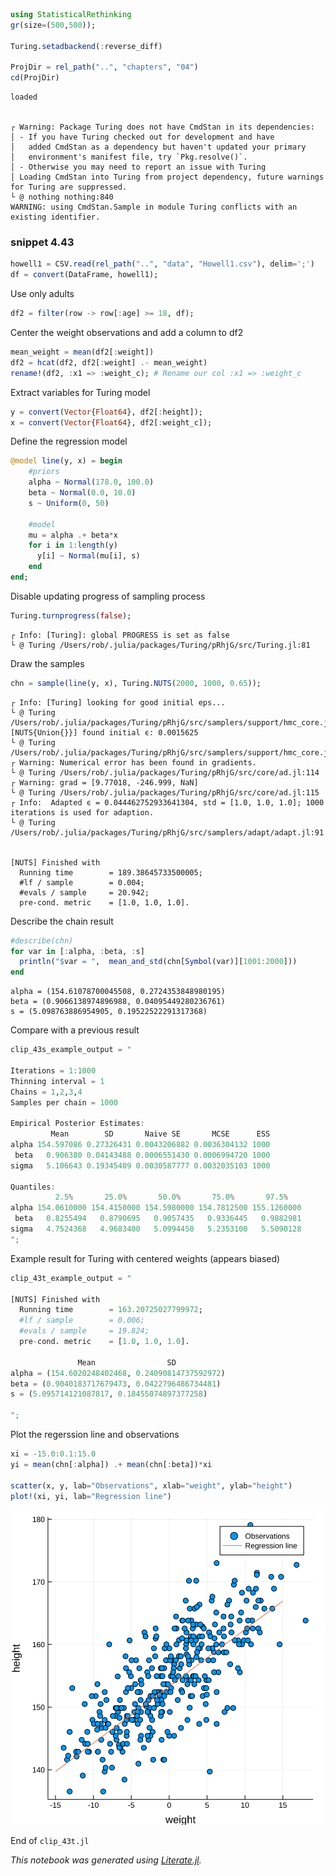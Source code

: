 

```julia
using StatisticalRethinking
gr(size=(500,500));

Turing.setadbackend(:reverse_diff)

ProjDir = rel_path("..", "chapters", "04")
cd(ProjDir)
```

    loaded


    ┌ Warning: Package Turing does not have CmdStan in its dependencies:
    │ - If you have Turing checked out for development and have
    │   added CmdStan as a dependency but haven't updated your primary
    │   environment's manifest file, try `Pkg.resolve()`.
    │ - Otherwise you may need to report an issue with Turing
    │ Loading CmdStan into Turing from project dependency, future warnings for Turing are suppressed.
    └ @ nothing nothing:840
    WARNING: using CmdStan.Sample in module Turing conflicts with an existing identifier.


### snippet 4.43


```julia
howell1 = CSV.read(rel_path("..", "data", "Howell1.csv"), delim=';')
df = convert(DataFrame, howell1);
```

Use only adults


```julia
df2 = filter(row -> row[:age] >= 18, df);
```

Center the weight observations and add a column to df2


```julia
mean_weight = mean(df2[:weight])
df2 = hcat(df2, df2[:weight] .- mean_weight)
rename!(df2, :x1 => :weight_c); # Rename our col :x1 => :weight_c
```

Extract variables for Turing model


```julia
y = convert(Vector{Float64}, df2[:height]);
x = convert(Vector{Float64}, df2[:weight_c]);
```

Define the regression model


```julia
@model line(y, x) = begin
    #priors
    alpha ~ Normal(178.0, 100.0)
    beta ~ Normal(0.0, 10.0)
    s ~ Uniform(0, 50)

    #model
    mu = alpha .+ beta*x
    for i in 1:length(y)
      y[i] ~ Normal(mu[i], s)
    end
end;
```

Disable updating progress of sampling process


```julia
Turing.turnprogress(false);
```

    ┌ Info: [Turing]: global PROGRESS is set as false
    └ @ Turing /Users/rob/.julia/packages/Turing/pRhjG/src/Turing.jl:81


Draw the samples


```julia
chn = sample(line(y, x), Turing.NUTS(2000, 1000, 0.65));
```

    ┌ Info: [Turing] looking for good initial eps...
    └ @ Turing /Users/rob/.julia/packages/Turing/pRhjG/src/samplers/support/hmc_core.jl:246
    [NUTS{Union{}}] found initial ϵ: 0.0015625
    └ @ Turing /Users/rob/.julia/packages/Turing/pRhjG/src/samplers/support/hmc_core.jl:291
    ┌ Warning: Numerical error has been found in gradients.
    └ @ Turing /Users/rob/.julia/packages/Turing/pRhjG/src/core/ad.jl:114
    ┌ Warning: grad = [9.77018, -246.999, NaN]
    └ @ Turing /Users/rob/.julia/packages/Turing/pRhjG/src/core/ad.jl:115
    ┌ Info:  Adapted ϵ = 0.044462752933641304, std = [1.0, 1.0, 1.0]; 1000 iterations is used for adaption.
    └ @ Turing /Users/rob/.julia/packages/Turing/pRhjG/src/samplers/adapt/adapt.jl:91


    [NUTS] Finished with
      Running time        = 189.38645733500005;
      #lf / sample        = 0.004;
      #evals / sample     = 20.942;
      pre-cond. metric    = [1.0, 1.0, 1.0].


Describe the chain result


```julia
#describe(chn)
for var in [:alpha, :beta, :s]
  println("$var = ",  mean_and_std(chn[Symbol(var)][1001:2000]))
end
```

    alpha = (154.61078700045508, 0.2724353848980195)
    beta = (0.9066138974896988, 0.04095449280236761)
    s = (5.098763886954905, 0.19522522291317368)


Compare with a previous result


```julia
clip_43s_example_output = "

Iterations = 1:1000
Thinning interval = 1
Chains = 1,2,3,4
Samples per chain = 1000

Empirical Posterior Estimates:
         Mean        SD       Naive SE       MCSE      ESS
alpha 154.597086 0.27326431 0.0043206882 0.0036304132 1000
 beta   0.906380 0.04143488 0.0006551430 0.0006994720 1000
sigma   5.106643 0.19345409 0.0030587777 0.0032035103 1000

Quantiles:
          2.5%       25.0%       50.0%       75.0%       97.5%
alpha 154.0610000 154.4150000 154.5980000 154.7812500 155.1260000
 beta   0.8255494   0.8790695   0.9057435   0.9336445   0.9882981
sigma   4.7524368   4.9683400   5.0994450   5.2353100   5.5090128
";
```

Example result for Turing with centered weights (appears biased)


```julia
clip_43t_example_output = "

[NUTS] Finished with
  Running time        = 163.20725027799972;
  #lf / sample        = 0.006;
  #evals / sample     = 19.824;
  pre-cond. metric    = [1.0, 1.0, 1.0].

               Mean                SD
alpha = (154.6020248402468, 0.24090814737592972)
beta = (0.9040183717679473, 0.0422796486734481)
s = (5.095714121087817, 0.18455074897377258)

";
```

Plot the regerssion line and observations


```julia
xi = -15.0:0.1:15.0
yi = mean(chn[:alpha]) .+ mean(chn[:beta])*xi

scatter(x, y, lab="Observations", xlab="weight", ylab="height")
plot!(xi, yi, lab="Regression line")
```




![svg](output_22_0.svg)



End of `clip_43t.jl`

*This notebook was generated using [Literate.jl](https://github.com/fredrikekre/Literate.jl).*
